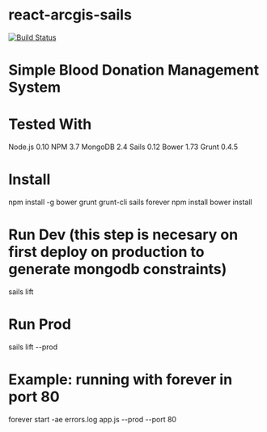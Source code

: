 # react-arcgis-sails

[![Build Status](https://travis-ci.org/Gamelena/react-arcgis-sails.svg?branch=master)](https://travis-ci.org/Gamelena/react-arcgis-sails)

Simple Blood Donation Management System
=======================================

Tested With
===========
Node.js 0.10
NPM 3.7 
MongoDB 2.4
Sails 0.12
Bower 1.73
Grunt 0.4.5


Install
=======
npm install -g bower grunt grunt-cli sails forever
npm install
bower install

Run Dev (this step is necesary on first deploy on production to generate mongodb constraints)
=======
sails lift

Run Prod
========
sails lift --prod

Example: running with forever in port 80
========================================
forever start -ae errors.log app.js --prod --port 80




